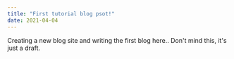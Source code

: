 ```yaml
---
title: "First tutorial blog psot!"
date: 2021-04-04
---
```


Creating a new blog site and writing the first blog here.. Don't mind this, it's just a draft.
